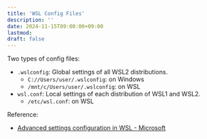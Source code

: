 ```yaml
---
title: 'WSL Config Files'
description: ''
date: 2024-11-15T09:00:00+09:00
lastmod:
draft: false
---
```


Two types of config files:

- `.wslconfig`: Global settings of all WSL2 distributions.
  - `C://Users/user/.wslconfig`: on Windows
  - `/mnt/c/Users/user/.wslconfig`: on WSL
- `wsl.conf`: Local settings of each distribution of WSL1 and WSL2.
  - `/etc/wsl.conf`: on WSL

Reference:

- [Advanced settings configuration in WSL - Microsoft](https://learn.microsoft.com/en-us/windows/wsl/wsl-config)
